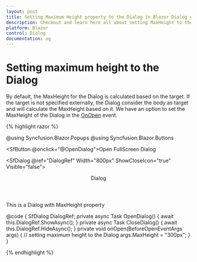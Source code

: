 ```yaml
---
layout: post
title: Setting Maximum Height property to the Dialog in Blazor Dialog component | Syncfusion
description: Checkout and learn here all about setting MaxHeight to the Dialog in Syncfusion Blazor Dialog component and more.
platform: Blazor
control: Dialog
documentation: ug
---
```


# Setting maximum height to the Dialog

By default, the MaxHeight for the Dialog is calculated based on the target. If the target is not specified externally, the Dialog consider the body as target and will calculate the MaxHeight based on it. We have an option to set the MaxHeight of the Dialog in the [OnOpen](https://help.syncfusion.com/cr/blazor/Syncfusion.Blazor.Popups.DialogEvents.html#Syncfusion_Blazor_Popups_DialogEvents_OnOpen) event.

{% highlight razor %}

@using Syncfusion.Blazor.Popups
@using Syncfusion.Blazor.Buttons

<SfButton @onclick="@OpenDialog">Open FullScreen Dialog</SfButton>

<SfDialog @ref="DialogRef" Width="800px" ShowCloseIcon="true" Visible="false">
    <DialogEvents OnOpen="onOpen"></DialogEvents>
    <DialogTemplates>
        <Header> Dialog </Header>
        <Content> This is a Dialog with MaxHeight property </Content>
    </DialogTemplates>
    <DialogButtons>
        <DialogButton Content="OK" IsPrimary="true" OnClick="@CloseDialog" />
        <DialogButton Content="Cancel" OnClick="@CloseDialog" />
    </DialogButtons>
</SfDialog>

@code {
    SfDialog DialogRef;
    private async Task OpenDialog()
    {
        await this.DialogRef.ShowAsync();
    }
    private async Task CloseDialog()
    {
        await this.DialogRef.HideAsync();
    }
    private void onOpen(BeforeOpenEventArgs args)
    {
        // setting maximum height to the Dialog
        args.MaxHeight = "300px";
    }
}

{% endhighlight %}
